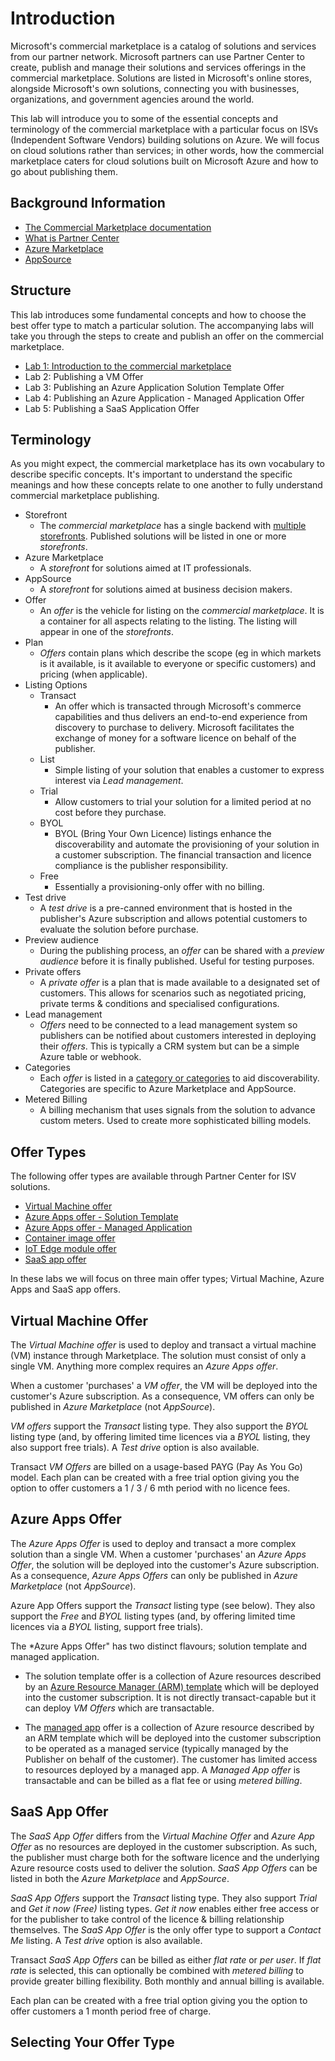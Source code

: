 # Introduction

Microsoft's commercial marketplace is a catalog of solutions and services from our partner network. Microsoft partners can use Partner Center to create, publish and manage their solutions and services offerings in the commercial marketplace. Solutions are listed in Microsoft's online stores, alongside Microsoft's own solutions, connecting you with businesses, organizations, and government agencies around the world.

This lab will introduce you to some of the essential concepts and terminology of the commercial marketplace with a particular focus on ISVs (Independent Software Vendors) building solutions on Azure. We will focus on cloud solutions rather than services; in other words, how the commercial marketplace caters for cloud solutions built on Microsoft Azure and how to go about publishing them.

## Background Information

* [The Commercial Marketplace documentation](https://docs.microsoft.com/azure/marketplace/overview)
* [What is Partner Center](https://support.microsoft.com/en-us/help/4499930/partner-center-overview)
* [Azure Marketplace](https://azuremarketplace.microsoft.com/marketplace/)
* [AppSource](https://appsource.microsoft.com/)

## Structure

This lab introduces some fundamental concepts and how to choose the best offer type to match a particular solution. The accompanying labs will take you through the steps to create and publish an offer on the commercial marketplace.

* [Lab 1: Introduction to the commercial marketplace](readme.md)
* Lab 2: Publishing a VM Offer
* Lab 3: Publishing an Azure Application Solution Template Offer
* Lab 4: Publishing an Azure Application - Managed Application Offer
* Lab 5: Publishing a SaaS Application Offer

## Terminology

As you might expect, the commercial marketplace has its own vocabulary to describe specific concepts. It's important to understand the specific meanings and how these concepts relate to one another to fully understand commercial marketplace publishing.

* Storefront
  * The *commercial marketplace* has a single backend with [multiple storefronts](https://docs.microsoft.com/en-us/azure/marketplace/overview#commercial-marketplace-online-stores). Published solutions will be listed in one or more *storefronts*.
* Azure Marketplace
  * A *storefront* for solutions aimed at IT professionals.
* AppSource
  * A *storefront* for solutions aimed at business decision makers.
* Offer
  * An *offer* is the vehicle for listing on the *commercial marketplace*. It is a container for all aspects relating to the listing. The listing will appear in one of the *storefronts*.
* Plan
  * *Offers* contain plans which describe the scope (eg in which markets is it available, is it available to everyone or specific customers) and pricing (when applicable).
* Listing Options
  * Transact
    * An offer which is transacted through Microsoft's commerce capabilities and thus delivers an end-to-end experience from discovery to purchase to delivery. Microsoft facilitates the exchange of money for a software licence on behalf of the publisher.
  * List
    * Simple listing of your solution that enables a customer to express interest via *Lead management*.
  * Trial
    * Allow customers to trial your solution for a limited period at no cost before they purchase.
  * BYOL
    * BYOL (Bring Your Own Licence) listings enhance the discoverability and automate the provisioning of your solution in a customer subscription. The financial transaction and licence compliance is the publisher responsibility.
  * Free
    * Essentially a provisioning-only offer with no billing.
* Test drive
  * A *test drive* is a pre-canned environment that is hosted in the publisher's Azure subscription and allows potential customers to evaluate the solution before purchase.
* Preview audience
  * During the publishing process, an *offer* can be shared with a *preview audience* before it is finally published. Useful for testing purposes.
* Private offers
  * A *private offer* is a plan that is made available to a designated set of customers. This allows for scenarios such as negotiated pricing, private terms & conditions and specialised configurations.
* Lead management
  * *Offers* need to be connected to a lead management system so publishers can be notified about customers interested in deploying their *offers*. This is typically a CRM system but can be a simple Azure table or webhook.
* Categories
  * Each *offer* is listed in a [category or categories](https://docs.microsoft.com/en-us/azure/marketplace/determine-your-listing-type#categories) to aid discoverability. Categories are specific to Azure Marketplace and AppSource.
* Metered Billing
  * A billing mechanism that uses signals from the solution to advance custom meters. Used to create more sophisticated billing models.

## Offer Types

The following offer types are available through Partner Center for ISV solutions.

* [Virtual Machine offer](https://docs.microsoft.com/en-us/azure/marketplace/marketplace-virtual-machines)
* [Azure Apps offer - Solution Template](https://docs.microsoft.com/en-us/azure/marketplace/marketplace-solution-templates)
* [Azure Apps offer - Managed Application](https://docs.microsoft.com/en-us/azure/marketplace/marketplace-managed-apps)
* [Container image offer](https://docs.microsoft.com/en-us/azure/marketplace/marketplace-containers)
* [IoT Edge module offer](https://docs.microsoft.com/en-us/azure/marketplace/iot-edge-module)
* [SaaS app offer](https://docs.microsoft.com/en-us/azure/marketplace/plan-saas-offer)

In these labs we will focus on three main offer types; Virtual Machine, Azure Apps and SaaS app offers.

## Virtual Machine Offer

The *Virtual Machine offer* is used to deploy and transact a virtual machine (VM) instance through Marketplace. The solution must consist of only a single VM. Anything more complex requires an *Azure Apps offer*.

When a customer 'purchases' a *VM offer*, the VM will be deployed into the customer's Azure subscription. As a consequence, VM offers can only be published in *Azure Marketplace* (not *AppSource*).

*VM offers* support the *Transact* listing type. They also support the *BYOL* listing type (and, by offering limited time licences via a *BYOL* listing, they also support free trials). A *Test drive* option is also available.

Transact *VM Offers* are billed on a usage-based PAYG (Pay As You Go) model. Each plan can be created with a free trial option giving you the option to offer customers a 1 / 3 / 6 mth period with no licence fees.

## Azure Apps Offer

The *Azure Apps Offer* is used to deploy and transact a more complex solution than a single VM. When a customer 'purchases' an *Azure Apps Offer*, the solution will be deployed into the customer's Azure subscription. As a consequence, *Azure Apps Offers* can only be published in *Azure Marketplace* (not *AppSource*).

Azure App Offers support the *Transact* listing type (see below). They also support the *Free* and *BYOL* listing types (and, by offering limited time licences via a *BYOL* listing, support free trials).

The *Azure Apps Offer" has two distinct flavours; solution template and managed application.

* The solution template offer is a collection of Azure resources described by an [Azure Resource Manager (ARM) template](https://docs.microsoft.com/en-us/azure/azure-resource-manager/templates/overview) which will be deployed into the customer subscription. It is not directly transact-capable but it can deploy *VM Offers* which are transactable.

* The [managed app](https://docs.microsoft.com/en-us/azure/azure-resource-manager/managed-applications/overview) offer is a collection of Azure resource described by an ARM template which will be deployed into the customer subscription to be operated as a managed service (typically managed by the Publisher on behalf of the customer). The customer has limited access to  resources deployed by a managed app. A *Managed App offer* is transactable and can be billed as a flat fee or using *metered billing*.

## SaaS App Offer

The *SaaS App Offer* differs from the *Virtual Machine Offer* and *Azure App Offer* as no resources are deployed in the customer subscription. As such, the publisher must charge both for the software licence and the underlying Azure resource costs used to deliver the solution. *SaaS App Offers* can be listed in both the *Azure Marketplace* and *AppSource*.

*SaaS App Offers* support the *Transact* listing type. They also support *Trial* and *Get it now (Free)* listing types. *Get it now* enables either free access or for the publisher to take control of the licence & billing relationship themselves. The *SaaS App Offer* is the only offer type to support a *Contact Me* listing. A *Test drive* option is also available.

Transact *SaaS App Offers* can be billed as either *flat rate* or *per user*. If *flat rate* is selected, this can optionally be combined with *metered billing* to provide greater billing flexibility. Both monthly and annual billing is available.

Each plan can be created with a free trial option giving you the option to offer customers a 1 month period free of charge.

## Selecting Your Offer Type

